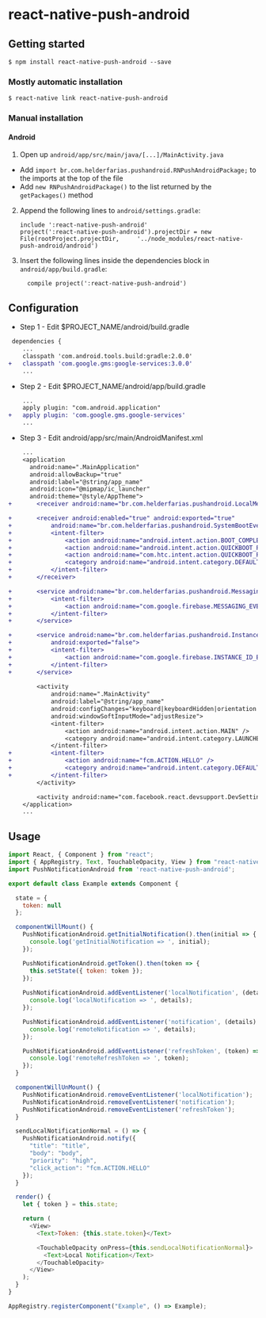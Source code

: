 # react-native-push-android

## Getting started

`$ npm install react-native-push-android --save`

### Mostly automatic installation

`$ react-native link react-native-push-android`

### Manual installation

#### Android

1. Open up `android/app/src/main/java/[...]/MainActivity.java`
  - Add `import br.com.helderfarias.pushandroid.RNPushAndroidPackage;` to the imports at the top of the file
  - Add `new RNPushAndroidPackage()` to the list returned by the `getPackages()` method
2. Append the following lines to `android/settings.gradle`:
  	```
  	include ':react-native-push-android'
  	project(':react-native-push-android').projectDir = new File(rootProject.projectDir, 	'../node_modules/react-native-push-android/android')
  	```
3. Insert the following lines inside the dependencies block in `android/app/build.gradle`:
  	```
      compile project(':react-native-push-android')
  	```

## Configuration

* Step 1 - Edit $PROJECT_NAME/android/build.gradle
```diff
 dependencies {
    ...
    classpath 'com.android.tools.build:gradle:2.0.0'
+   classpath 'com.google.gms:google-services:3.0.0'
    ...
```

* Step 2 - Edit $PROJECT_NAME/android/app/build.gradle
```diff
    ...
    apply plugin: "com.android.application"
+   apply plugin: 'com.google.gms.google-services'
    ...
```

* Step 3 - Edit android/app/src/main/AndroidManifest.xml
```diff
    ...
    <application
      android:name=".MainApplication"
      android:allowBackup="true"
      android:label="@string/app_name"
      android:icon="@mipmap/ic_launcher"
      android:theme="@style/AppTheme">
+       <receiver android:name="br.com.helderfarias.pushandroid.LocalMessagingReceiver" />

+       <receiver android:enabled="true" android:exported="true"
+           android:name="br.com.helderfarias.pushandroid.SystemBootEventReceiver">
+           <intent-filter>
+               <action android:name="android.intent.action.BOOT_COMPLETED"/>
+               <action android:name="android.intent.action.QUICKBOOT_POWERON"/>
+               <action android:name="com.htc.intent.action.QUICKBOOT_POWERON"/>
+               <category android:name="android.intent.category.DEFAULT" />
+           </intent-filter>
+       </receiver>

+       <service android:name="br.com.helderfarias.pushandroid.MessagingService">
+           <intent-filter>
+               <action android:name="com.google.firebase.MESSAGING_EVENT"/>
+           </intent-filter>
+       </service>

+       <service android:name="br.com.helderfarias.pushandroid.InstanceIdService" 
+           android:exported="false">
+           <intent-filter>
+               <action android:name="com.google.firebase.INSTANCE_ID_EVENT"/>
+           </intent-filter>
+       </service>
            
        <activity
            android:name=".MainActivity"
            android:label="@string/app_name"
            android:configChanges="keyboard|keyboardHidden|orientation|screenSize"
            android:windowSoftInputMode="adjustResize">
            <intent-filter>
                <action android:name="android.intent.action.MAIN" />
                <category android:name="android.intent.category.LAUNCHER" />
            </intent-filter>
+           <intent-filter>
+               <action android:name="fcm.ACTION.HELLO" />
+               <category android:name="android.intent.category.DEFAULT" />
+           </intent-filter>        
        </activity>

        <activity android:name="com.facebook.react.devsupport.DevSettingsActivity" />
    </application>   
    ...
```

## Usage
```javascript
import React, { Component } from "react";
import { AppRegistry, Text, TouchableOpacity, View } from "react-native";
import PushNotificationAndroid from 'react-native-push-android';

export default class Example extends Component {

  state = {
    token: null
  };

  componentWillMount() {
    PushNotificationAndroid.getInitialNotification().then(initial => {
      console.log('getInitialNotification => ', initial);
    });

    PushNotificationAndroid.getToken().then(token => {
      this.setState({ token: token });
    });
    
    PushNotificationAndroid.addEventListener('localNotification', (details) => {
      console.log('localNotification => ', details);
    });

    PushNotificationAndroid.addEventListener('notification', (details) => {
      console.log('remoteNotification => ', details);
    });

    PushNotificationAndroid.addEventListener('refreshToken', (token) => {
      console.log('remoteRefreshToken => ', token);
    });
  }

  componentWillUnMount() {
    PushNotificationAndroid.removeEventListener('localNotification');
    PushNotificationAndroid.removeEventListener('notification');
    PushNotificationAndroid.removeEventListener('refreshToken'); 
  }

  sendLocalNotificationNormal = () => {    
    PushNotificationAndroid.notify({
      "title": "title",
      "body": "body",
      "priority": "high",
      "click_action": "fcm.ACTION.HELLO"
    });
  }  

  render() {
    let { token } = this.state;

    return (
      <View>
        <Text>Token: {this.state.token}</Text>

        <TouchableOpacity onPress={this.sendLocalNotificationNormal}>
          <Text>Local Notification</Text>
        </TouchableOpacity>        
      </View>
    );
  }
}

AppRegistry.registerComponent("Example", () => Example);
```
  
